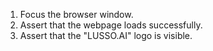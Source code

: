 1. Focus the browser window.
2. Assert that the webpage loads successfully.
3. Assert that the "LUSSO.AI" logo is visible.